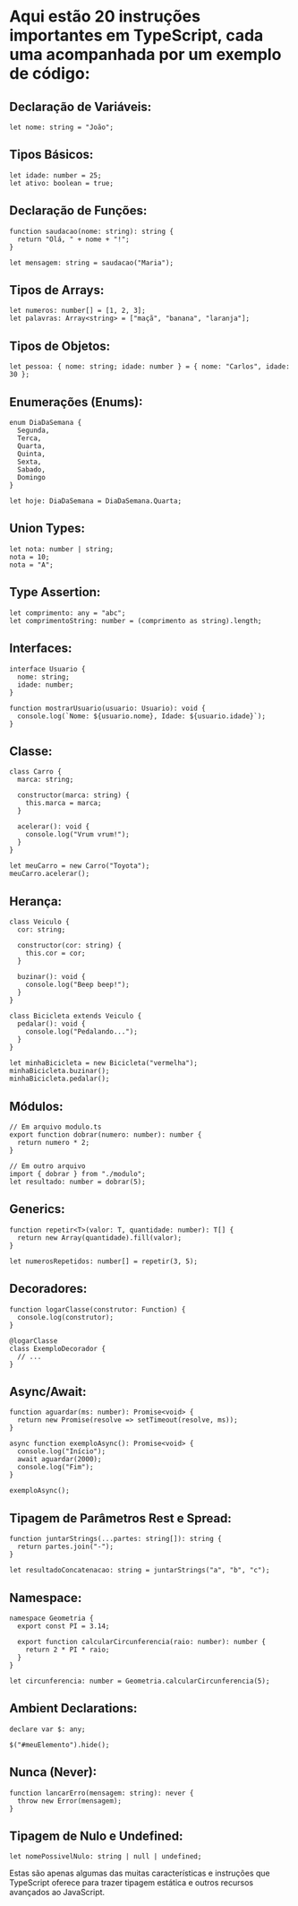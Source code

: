 # Aqui estão 20 instruções importantes em TypeScript, cada uma acompanhada por um exemplo de código:

## Declaração de Variáveis:
    let nome: string = "João";

## Tipos Básicos:
    let idade: number = 25;
    let ativo: boolean = true;

## Declaração de Funções:
    function saudacao(nome: string): string {
      return "Olá, " + nome + "!";
    }
    
    let mensagem: string = saudacao("Maria");

## Tipos de Arrays:
    let numeros: number[] = [1, 2, 3];
    let palavras: Array<string> = ["maçã", "banana", "laranja"];

## Tipos de Objetos:
    let pessoa: { nome: string; idade: number } = { nome: "Carlos", idade: 30 };

## Enumerações (Enums):
    enum DiaDaSemana {
      Segunda,
      Terca,
      Quarta,
      Quinta,
      Sexta,
      Sabado,
      Domingo
    }
    
    let hoje: DiaDaSemana = DiaDaSemana.Quarta;

## Union Types:
    let nota: number | string;
    nota = 10;
    nota = "A";

## Type Assertion:
    let comprimento: any = "abc";
    let comprimentoString: number = (comprimento as string).length;

## Interfaces:
    interface Usuario {
      nome: string;
      idade: number;
    }
    
    function mostrarUsuario(usuario: Usuario): void {
      console.log(`Nome: ${usuario.nome}, Idade: ${usuario.idade}`);
    }

## Classe:
    class Carro {
      marca: string;
    
      constructor(marca: string) {
        this.marca = marca;
      }
    
      acelerar(): void {
        console.log("Vrum vrum!");
      }
    }
    
    let meuCarro = new Carro("Toyota");
    meuCarro.acelerar();

## Herança:
    class Veiculo {
      cor: string;
    
      constructor(cor: string) {
        this.cor = cor;
      }
    
      buzinar(): void {
        console.log("Beep beep!");
      }
    }
    
    class Bicicleta extends Veiculo {
      pedalar(): void {
        console.log("Pedalando...");
      }
    }
    
    let minhaBicicleta = new Bicicleta("vermelha");
    minhaBicicleta.buzinar();
    minhaBicicleta.pedalar();

## Módulos:
    // Em arquivo modulo.ts
    export function dobrar(numero: number): number {
      return numero * 2;
    }
    
    // Em outro arquivo
    import { dobrar } from "./modulo";
    let resultado: number = dobrar(5);

## Generics:
    function repetir<T>(valor: T, quantidade: number): T[] {
      return new Array(quantidade).fill(valor);
    }
    
    let numerosRepetidos: number[] = repetir(3, 5);

## Decoradores:
    function logarClasse(construtor: Function) {
      console.log(construtor);
    }
    
    @logarClasse
    class ExemploDecorador {
      // ...
    }

## Async/Await:
    function aguardar(ms: number): Promise<void> {
      return new Promise(resolve => setTimeout(resolve, ms));
    }
    
    async function exemploAsync(): Promise<void> {
      console.log("Início");
      await aguardar(2000);
      console.log("Fim");
    }
    
    exemploAsync();

## Tipagem de Parâmetros Rest e Spread:
    function juntarStrings(...partes: string[]): string {
      return partes.join("-");
    }
    
    let resultadoConcatenacao: string = juntarStrings("a", "b", "c");

## Namespace:
    namespace Geometria {
      export const PI = 3.14;
    
      export function calcularCircunferencia(raio: number): number {
        return 2 * PI * raio;
      }
    }
    
    let circunferencia: number = Geometria.calcularCircunferencia(5);

## Ambient Declarations:
    declare var $: any;
    
    $("#meuElemento").hide();

## Nunca (Never):
    function lancarErro(mensagem: string): never {
      throw new Error(mensagem);
    }

## Tipagem de Nulo e Undefined:
    let nomePossivelNulo: string | null | undefined;

Estas são apenas algumas das muitas características e instruções que TypeScript oferece para trazer tipagem estática e outros recursos avançados ao JavaScript.